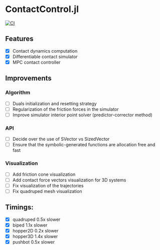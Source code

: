# ContactControl.jl
[![CI](https://github.com/simon-lc/ContactControl.jl/actions/workflows/CI.yml/badge.svg)](https://github.com/simon-lc/ContactControl.jl/actions/workflows/CI.yml) 
## Features
- [x] Contact dynamics computation
- [x] Differentiable contact simulator
- [x] MPC contact controller

## Improvements 
### Algorithm
- [ ] Duals initialization and resetting strategy
- [ ] Regularization of the friction forces in the simulator
- [ ] Improve simulator interior point solver (predictor-corrector method)

### API
- [ ] Decide over the use of SVector vs SizedVector
- [ ] Ensure that the symbolic-generated functions are allocation free and fast

### Visualization
- [ ] Add friction cone visualization 
- [ ] Add contact force vectors visualization for 3D systems
- [ ] Fix visualization of the trajectories
- [ ] Fix quadruped mesh visualization

## Timings:
- [x] quadruped 0.5x slower
- [x] biped 1.1x slower
- [x] hopper2D 0.2x slower
- [x] hopper3D 1.4x slower
- [x] pushbot 0.5x slower
